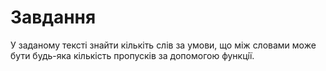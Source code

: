 # Завдання

У заданому текстi знайти кiлькiть слiв за умови, що мiж словами може бути будь-яка кiлькiсть пропускiв за допомогою функцiї.